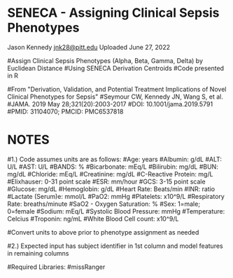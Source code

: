 # SENECA - Assigning Clinical Sepsis Phenotypes

Jason Kennedy
jnk28@pitt.edu
Uploaded June 27, 2022

#Assign Clinical Sepsis Phenotypes (Alpha, Beta, Gamma, Delta) by Euclidean Distance
#Using SENECA Derivation Centroids
#Code presented in R

#From "Derivation, Validation, and Potential Treatment Implications of Novel Clinical Phenotypes for Sepsis"
#Seymour CW, Kennedy JN, Wang S, et al.
#JAMA. 2019 May 28;321(20):2003-2017
#DOI: 10.1001/jama.2019.5791
#PMID: 31104070; PMCID: PMC6537818

# NOTES #
#1.) Code assumes units are as follows:
#Age: years
#Albumin: g/dL
#ALT: U/L
#AST: U/L
#BANDS: %
#Bicarbonate: mEq/L
#Bilirubin: mg/dL
#BUN: mg/dL
#Chloride: mEq/L
#Creatinine: mg/dL
#C-Reactive Protein: mg/L
#Elixhauser: 0-31 point scale
#ESR: mm/hour
#GCS: 3-15 point scale
#Glucose: mg/dL
#Hemoglobin: g/dL
#Heart Rate: Beats/min
#INR: ratio
#Lactate (Serum)e: mmol/L
#PaO2: mmHg
#Platelets: x10^9/L
#Respiratory Rate: breaths/minute
#SaO2 - Oxygen Saturation: %
#Sex: 1=male; 0=female
#Sodium: mEq/L
#Systolic Blood Pressure: mmHg
#Temperature: Celcius
#Troponin: ng/mL
#White Blood Cell count: x10^9/L

#Convert units to above prior to phenotype assignment as needed

#2.) Expected input has subject identifier in 1st column and model features in remaining columns

#Required Libraries:
#missRanger
